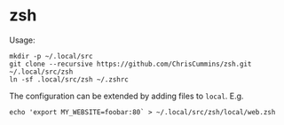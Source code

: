 # zsh

Usage:

```
mkdir -p ~/.local/src
git clone --recursive https://github.com/ChrisCummins/zsh.git ~/.local/src/zsh
ln -sf .local/src/zsh ~/.zshrc
```

The configuration can be extended by adding files to `local`. E.g.

```
echo 'export MY_WEBSITE=foobar:80` > ~/.local/src/zsh/local/web.zsh
```
